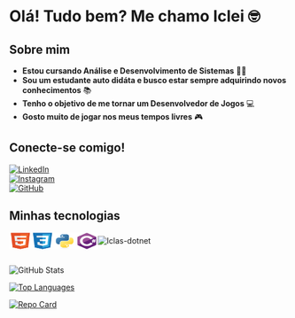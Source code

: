 # Olá! Tudo bem? Me chamo **Iclei** 🤓

## Sobre mim

* **Estou cursando Análise e Desenvolvimento de Sistemas** 🧑‍💻
* **Sou um estudante auto didáta e busco estar sempre adquirindo novos conhecimentos** 📚
* **Tenho o objetivo de me tornar um Desenvolvedor de Jogos** 💻
* **Gosto muito de jogar nos meus tempos livres** 🎮

## Conecte-se comigo! 


[![LinkedIn](https://img.shields.io/badge/LinkedIn-4B0082?style=for-the-badge&logo=linkedin&logoColor=white)](https://www.linkedin.com/in/iclei-arthur-270513334/)  
[![Instagram](https://img.shields.io/badge/Instagram-800080?style=for-the-badge&logo=instagram&logoColor=white)](https://www.instagram.com/_iclasth7/)  
[![GitHub](https://img.shields.io/badge/GitHub-000000?style=for-the-badge&logo=github&logoColor=purple)](https://github.com/Iclasth)

## Minhas tecnologias 

 <img align="center" alt="Iclas-HTML" height="30" width="40" src="https://raw.githubusercontent.com/devicons/devicon/master/icons/html5/html5-original.svg"><img align="center" alt="Iclas-CSS" height="30" width="40" src="https://raw.githubusercontent.com/devicons/devicon/master/icons/css3/css3-original.svg"><img align="center" alt="Iclas-Python" height="30" width="40" src="https://raw.githubusercontent.com/devicons/devicon/master/icons/python/python-original.svg"><img align="center" alt="Iclas-Csharp" height="30" width="40" src="https://raw.githubusercontent.com/devicons/devicon/master/icons/csharp/csharp-original.svg"><img height ="30" width="40" alt="Iclas-dotnet" align="center" src="https://cdn.jsdelivr.net/gh/devicons/devicon@latest/icons/dot-net/dot-net-original-wordmark.svg"/>

 ##
 <!-- GitHub Stats Card -->
![GitHub Stats](https://github-readme-stats.vercel.app/api?username=Iclasth&theme=transparent&show_icons=true&icon_color=800080&title_color=D8BFD8&text_color=D8BFD8&border_color=800080)

<!-- Top Languages Card -->
[![Top Languages](https://github-readme-stats.vercel.app/api/top-langs/?username=Iclasth&theme=transparent&title_color=D8BFD8&text_color=D8BFD8&icon_color=800080)](https://github.com/Iclasth)

<!-- Repository Card -->
[![Repo Card](https://github-readme-stats.vercel.app/api/pin/?username=Iclasth&repo=projeto-discover&theme=transparent&title_color=D8BFD8&text_color=D8BFD8&icon_color=800080)](https://github.com/Iclasth/projeto-discover)



